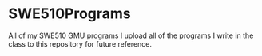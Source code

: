 # SWE510Programs
All of my SWE510 GMU programs
I upload all of the programs I write in the class to this repository for future reference.
